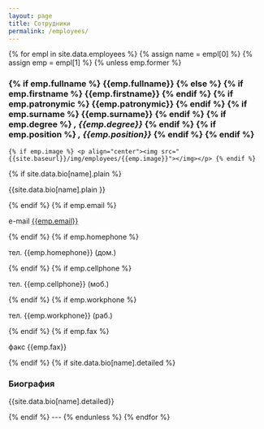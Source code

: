 ```yaml
---
layout: page
title: Сотрудники
permalink: /employees/
---
```

{% for empl in site.data.employees %}
 {% assign name = empl[0] %}
 {% assign emp = empl[1] %}
 {% unless emp.former %}
 <a name="{{ name }}"></a>
 <h3>
 {% if emp.fullname %}
  {{emp.fullname}}
 {% else %}
  {% if emp.firstname %} {{emp.firstname}} {% endif %}
  {% if emp.patronymic %} {{emp.patronymic}} {% endif %}
  {% if emp.surname %} {{emp.surname}} {% endif %}
 	{% if emp.degree %} <i>, {{emp.degree}}</i> {% endif %}
 	{% if emp.position %} <i>, {{emp.position}}</i> {% endif %}
 {% endif %}
 </h3>

	{% if emp.image %} <p align="center"><img src="{{site.baseurl}}/img/employees/{{emp.image}}"></img></p> {% endif %} 
 {% if site.data.bio[name].plain %} <p>{{site.data.bio[name].plain }}</p> {% endif %} 
 {% if emp.email %}<p>e-mail <a href="mailto:{{emp.email}}">{{emp.email}}</a></p>{% endif %}
 {% if emp.homephone %} <p>тел. {{emp.homephone}} (дом.) </p> {% endif %}
 {% if emp.cellphone %} <p>тел. {{emp.cellphone}} (моб.) </p> {% endif %}
 {% if emp.workphone %} <p>тел. {{emp.workphone}} (раб.) </p> {% endif %}
 {% if emp.fax %} <p>факс {{emp.fax}}</p> {% endif %}
 {% if site.data.bio[name].detailed %} 
 <h3>Биография</h3> 
  <p>{{site.data.bio[name].detailed}}</p>
 {% endif %} 
 ---
 {% endunless %}
{% endfor %}
